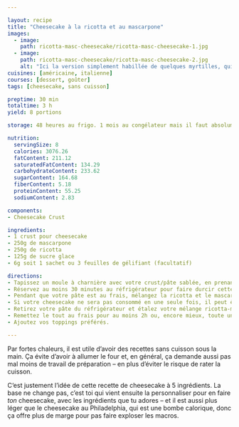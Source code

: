 ```yaml
---

layout: recipe
title: "Cheesecake à la ricotta et au mascarpone"
images:
  - image:
    path: ricotta-masc-cheesecake/ricotta-masc-cheesecake-1.jpg
  - image:
    path: ricotta-masc-cheesecake/ricotta-masc-cheesecake-2.jpg
    alt: "Ici la version simplement habillée de quelques myrtilles, qui apportent une pointe acidulée et du peps à la mâche."
cuisines: [américaine, italienne]
courses: [dessert, goûter]
tags: [cheesecake, sans cuisson]

preptime: 30 min
totaltime: 3 h
yield: 8 portions

storage: 48 heures au frigo. 1 mois au congélateur mais il faut absolument faire prendre le cheesecake au réfrigérateur avant, on ne peut pas le mettre directement au congélateur.

nutrition:
  servingSize: 8
  calories: 3076.26
  fatContent: 211.12
  saturatedFatContent: 134.29
  carbohydrateContent: 233.62
  sugarContent: 164.68
  fiberContent: 5.18
  proteinContent: 55.25
  sodiumContent: 2.83

components:
- Cheesecake Crust

ingredients:
- 1 crust pour cheesecake
- 250g de mascarpone
- 250g de ricotta
- 125g de sucre glace
- 6g soit 1 sachet ou 3 feuilles de gélifiant (facultatif)

directions:
- Tapissez un moule à charnière avec votre crust/pâte sablée, en prenant bien soin de la presser et tasser pour que celle-ci soit compacte et solide après refroidissement.
- Réservez au moins 30 minutes au réfrigérateur pour faire durcir cette base.
- Pendant que votre pâte est au frais, mélangez la ricotta et le mascarpone avec le sucre glace. Battez vigoureusement jusqu’à l’obtention d’un appareil bien lisse et aérien.
- Si votre cheesecake ne sera pas consommé en une seule fois, il peut être utile d’ajouter un gélifiant pour assurer sa tenue une fois démoulé, surtout qu’on va ajouter du poids par dessus.
- Retirez votre pâte du réfrigérateur et étalez votre mélange ricotta-mascarpone sur la pâte.
- Remettez le tout au frais pour au moins 2h ou, encore mieux, toute une nuit.
- Ajoutez vos toppings préférés.

---
```


Par fortes chaleurs, il est utile d’avoir des recettes sans cuisson sous la main. Ça évite d’avoir à allumer le four et, en général, ça demande aussi pas mal moins de travail de préparation – en plus d’éviter le risque de rater la cuisson.

C‘est justement l’idée de cette recette de cheesecake à 5 ingrédients. La base ne change pas, c’est toi qui vient ensuite la personnaliser pour en faire <em>ton</em> cheesecake, avec les ingrédients que tu adores – et il est aussi plus léger que le cheesecake au Philadelphia, qui est une bombe calorique, donc ça offre plus de marge pour pas faire exploser les macros.